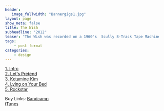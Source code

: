 ```yaml
---
header:
   image_fullwidth: "Bannergigs1.jpg"
layout: page
show_meta: false
title: The Wish
subheadline: "2012"
teaser: "The Wish was recorded on a 1960's  Scully 8-Track Tape Machine, using old school recording techniques. Published  only  on vinyl & digital download."
tags:
    - post format
categories:
    - design 
---
```

<!--more-->
 <a href="">1. Intro</a><br>
 <a href="">2. Let's Pretend</a><br>
 <a href="">3. Ketamine Kim</a><br>
 <a href="">4. Lying on Your Bed</a><br>
 <a href="">5. Rockstar</a><br>

Buy Links:
  <a href="https://longhairedmusic.bandcamp.com/album/the-wish">Bandcamp</a><br>
  <a href="https://itunes.apple.com/us/album/the-wish-ep/id688008076">iTunes</a><br>
